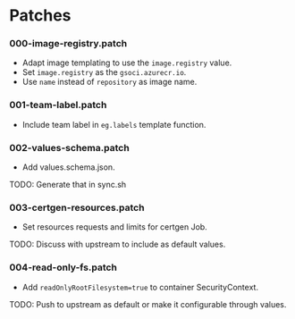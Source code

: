 # Patches

### 000-image-registry.patch

- Adapt image templating to use the `image.registry` value.
- Set `image.registry` as the `gsoci.azurecr.io`.
- Use `name` instead of `repository` as image name.

### 001-team-label.patch

- Include team label in `eg.labels` template function.

### 002-values-schema.patch

- Add values.schema.json.

TODO: Generate that in sync.sh

### 003-certgen-resources.patch

- Set resources requests and limits for certgen Job.

TODO: Discuss with upstream to include as default values.

### 004-read-only-fs.patch

- Add `readOnlyRootFilesystem=true` to container SecurityContext.

TODO: Push to upstream as default or make it configurable through values.

